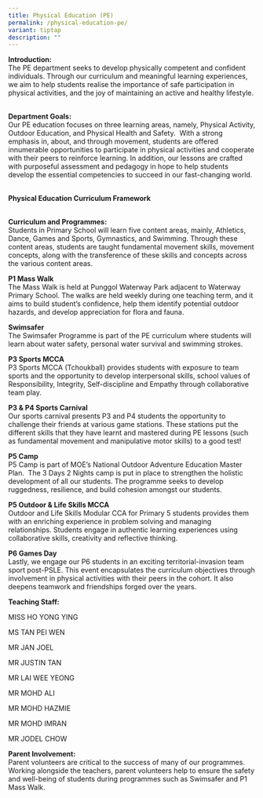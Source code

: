 ```yaml
---
title: Physical Education (PE)
permalink: /physical-education-pe/
variant: tiptap
description: ""
---
```

<p><strong>Introduction:</strong> 
<br>The PE department seeks to develop physically competent and confident
individuals. Through our curriculum and meaningful learning experiences,
we aim to help students realise the importance of safe participation in
physical activities, and the joy of maintaining an active and healthy lifestyle.</p>
<p>
<br><strong>Department Goals:</strong> 
<br>Our PE education focuses on three learning areas, namely, Physical Activity,
Outdoor Education, and Physical Health and Safety.&nbsp; With a strong
emphasis in, about, and through movement, students are offered innumerable
opportunities to participate in physical activities and cooperate with
their peers to reinforce learning. In addition, our lessons are crafted
with purposeful assessment and pedagogy in hope to help students develop
the essential competencies to succeed in our fast-changing world.</p>
<p>
<br><strong>Physical Education Curriculum Framework</strong>
</p>
<p>
<br><strong>Curriculum and Programmes:</strong> 
<br>Students in Primary School will learn five content areas, mainly, Athletics,
Dance, Games and Sports, Gymnastics, and Swimming. Through these content
areas, students are taught fundamental movement skills, movement concepts,
along with the transference of these skills and concepts across the various
content areas.</p>
<p></p>
<p><strong>P1 Mass Walk</strong> 
<br>The Mass Walk is held at Punggol Waterway Park adjacent to Waterway Primary
School. The walks are held weekly during one teaching term, and it aims
to build student’s confidence, help them identify potential outdoor hazards,
and develop appreciation for flora and fauna.</p>
<p></p>
<p><strong>Swimsafer</strong> 
<br>The Swimsafer Programme is part of the PE curriculum where students will
learn about water safety, personal water survival and swimming strokes.</p>
<p></p>
<p><strong>P3 Sports MCCA</strong> 
<br>P3 Sports MCCA (Tchoukball) provides students with exposure to team sports
and the opportunity to develop interpersonal skills, school values of Responsibility,
Integrity, Self-discipline and Empathy through collaborative team play.</p>
<p></p>
<p><strong>P3 &amp; P4 Sports Carnival</strong> 
<br>Our sports carnival presents P3 and P4 students the opportunity to challenge
their friends at various game stations. These stations put the different
skills that they have learnt and mastered during PE lessons (such as fundamental
movement and manipulative motor skills) to a good test!</p>
<p></p>
<p><strong>P5 Camp</strong> 
<br>P5 Camp is part of MOE’s National Outdoor Adventure Education Master Plan.&nbsp;
The 3 Days 2 Nights camp is put in place to strengthen the holistic development
of all our students. The programme seeks to develop ruggedness, resilience,
and build cohesion amongst our students.</p>
<p></p>
<p><strong>P5 Outdoor &amp; Life Skills MCCA</strong> 
<br>Outdoor and Life Skills Modular CCA for Primary 5 students provides them
with an enriching experience in problem solving and managing relationships.
Students engage in authentic learning experiences using collaborative skills,
creativity and reflective thinking.</p>
<p></p>
<p><strong>P6 Games Day</strong> 
<br>Lastly, we engage our P6 students in an exciting territorial-invasion
team sport post-PSLE. This event encapsulates the curriculum objectives
through involvement in physical activities with their peers in the cohort.
It also deepens teamwork and friendships forged over the years.</p>
<p></p>
<p><strong>Teaching Staff:</strong>
</p>
<p>MISS HO YONG YING</p>
<p>MS TAN PEI WEN</p>
<p>MR JAN JOEL</p>
<p>MR JUSTIN TAN</p>
<p>MR LAI WEE YEONG</p>
<p>MR MOHD ALI</p>
<p>MR MOHD HAZMIE</p>
<p>MR MOHD IMRAN</p>
<p>MR JODEL CHOW</p>
<p></p>
<p><strong>Parent Involvement:</strong> 
<br>Parent volunteers are critical to the success of many of our programmes.
Working alongside the teachers, parent volunteers help to ensure the safety
and well-being of students during programmes such as Swimsafer and P1 Mass
Walk.</p>
<p><strong>&nbsp;</strong>
</p>
<p></p>
<p></p>